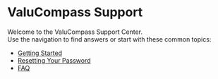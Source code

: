 # ValuCompass Support

Welcome to the ValuCompass Support Center.  
Use the navigation to find answers or start with these common topics:

- [Getting Started](getting-started.md)
- [Resetting Your Password](reset-password.md)
- [FAQ](faq.md)
